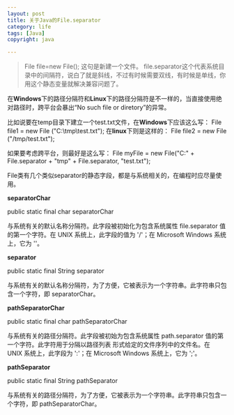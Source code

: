 ```yaml
---
layout: post
title: 关于Java的File.separator
category: life
tags: [Java]
copyright: java

---
```


> File file=new File(); 这句是新建一个文件。
> file.separator这个代表系统目录中的间隔符，说白了就是斜线，不过有时候需要双线，有时候是单线，你用这个静态变量就解决兼容问题了。

 

在**Windows**下的路径分隔符和**Linux**下的路径分隔符是不一样的，当直接使用绝对路径时，跨平台会暴出“No such file or diretory”的异常。

比如说要在temp目录下建立一个test.txt文件，在**Windows**下应该这么写：
File file1 = new File ("C:\tmp\test.txt");
在**linux**下则是这样的：
File file2 = new File ("/tmp/test.txt");

如果要考虑跨平台，则最好是这么写：
File myFile = new File("C:" + File.separator + "tmp" + File.separator, "test.txt");

File类有几个类似separator的静态字段，都是与系统相关的，在编程时应尽量使用。

**separatorChar**

public static final char separatorChar

与系统有关的默认名称分隔符。此字段被初始化为包含系统属性 file.separator 值的第一个字符。在 UNIX 系统上，此字段的值为 '/'；在 Microsoft Windows 系统上，它为 '\'。

**separator**

public static final String separator

与系统有关的默认名称分隔符，为了方便，它被表示为一个字符串。此字符串只包含一个字符，即 separatorChar。

**pathSeparatorChar**

public static final char pathSeparatorChar

与系统有关的路径分隔符。此字段被初始为包含系统属性 path.separator 值的第一个字符。此字符用于分隔以路径列表 形式给定的文件序列中的文件名。在 UNIX 系统上，此字段为 ':'；在 Microsoft Windows 系统上，它为 ';'。

**pathSeparator**

public static final String pathSeparator

与系统有关的路径分隔符，为了方便，它被表示为一个字符串。此字符串只包含一个字符，即 pathSeparatorChar。